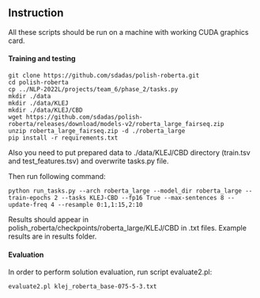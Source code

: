 ## Instruction

All these scripts should be run on a machine with working CUDA graphics card.

#### Training and testing
```
git clone https://github.com/sdadas/polish-roberta.git
cd polish-roberta
cp ../NLP-2022L/projects/team_6/phase_2/tasks.py
mkdir ./data
mkdir ./data/KLEJ
mkdir ./data/KLEJ/CBD
wget https://github.com/sdadas/polish-roberta/releases/download/models-v2/roberta_large_fairseq.zip
unzip roberta_large_fairseq.zip -d ./roberta_large
pip install -r requirements.txt
```

Also you need to put prepared data to ./data/KLEJ/CBD directory (train.tsv and test_features.tsv) and overwrite tasks.py file.

Then run following command:
```
python run_tasks.py --arch roberta_large --model_dir roberta_large --train-epochs 2 --tasks KLEJ-CBD --fp16 True --max-sentences 8 --update-freq 4 --resample 0:1,1:15,2:10
```

Results should appear in polish_roberta/checkpoints/roberta_large/KLEJ/CBD in .txt files.
Example results are in results folder.

#### Evaluation

In order to perform solution evaluation, run script evaluate2.pl:
```
evaluate2.pl klej_roberta_base-075-5-3.txt
```
